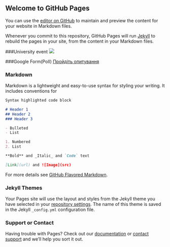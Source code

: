 ## Welcome to GitHub Pages

You can use the [editor on GitHub](https://github.com/Roman6917/Roman6917.github.io/edit/master/index.md) to maintain and preview the content for your website in Markdown files.

Whenever you commit to this repository, GitHub Pages will run [Jekyll](https://jekyllrb.com/) to rebuild the pages in your site, from the content in your Markdown files.

###University event
<a target="_blank" href="https://calendar.google.com/event?action=TEMPLATE&amp;tmeid=MzE3ZzVsaDY0OTNmMzU5aWpqMW8zZDVkczAga29yZHVrcm9tYW5AbQ&amp;tmsrc=kordukroman%40gmail.com"><img border="0" src="https://www.google.com/calendar/images/ext/gc_button1_uk.gif"></a>

###Google Form(Poll)
<a href="https://docs.google.com/forms/d/e/1FAIpQLSeo5wlwH0va73QcW_hhSF2a99bALFwV9lnkYY369xOHPZwgAA/viewform?usp=sf_link">Пройдіть опитування</a>

### Markdown

Markdown is a lightweight and easy-to-use syntax for styling your writing. It includes conventions for

```markdown
Syntax highlighted code block

# Header 1
## Header 2
### Header 3

- Bulleted
- List

1. Numbered
2. List

**Bold** and _Italic_ and `Code` text

[Link](url) and ![Image](src)
```

For more details see [GitHub Flavored Markdown](https://guides.github.com/features/mastering-markdown/).

### Jekyll Themes

Your Pages site will use the layout and styles from the Jekyll theme you have selected in your [repository settings](https://github.com/Roman6917/Roman6917.github.io/settings). The name of this theme is saved in the Jekyll `_config.yml` configuration file.

### Support or Contact

Having trouble with Pages? Check out our [documentation](https://help.github.com/categories/github-pages-basics/) or [contact support](https://github.com/contact) and we’ll help you sort it out.
